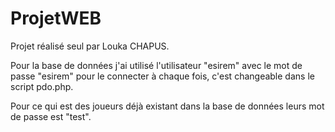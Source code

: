 # ProjetWEB

Projet réalisé seul par Louka CHAPUS.

Pour la base de données j'ai utilisé l'utilisateur "esirem" avec le mot de passe "esirem" pour le connecter à chaque fois, c'est changeable dans le script pdo.php.

Pour ce qui est des joueurs déjà existant dans la base de données leurs mot de passe est "test".
